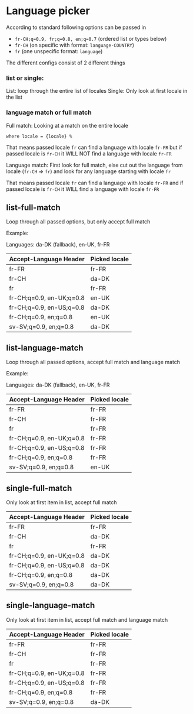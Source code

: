 # Language picker

According to standard following options can be passed in

 - `fr-CH;q=0.9, fr;q=0.8, en;q=0.7` (ordered list or types below)
 - `fr-CH` (on specific with format: `language-COUNTRY`)
 - `fr` (one unspecific format: `language`)

The different configs consist of 2 different things

### list or single:

List: loop through the entire list of locales
Single: Only look at first locale in the list

### language match or full match

Full match: Looking at a match on the entire locale

`where locale = {locale} %`

That means passed locale `fr` can find a language with locale `fr-FR`
but if passed locale is `fr-CH` it WILL NOT find a language with locale `fr-FR`

Language match: First look for full match, else cut out the language from locale (`fr-CH` => `fr`) and look for any language starting with locale `fr`

That means passed locale `fr` can find a language with locale `fr-FR`
and if passed locale is `fr-CH` it WILL find a language with locale `fr-FR`

## list-full-match

Loop through all passed options, but only accept full match

Example: 

Languages: da-DK (fallback), en-UK, fr-FR 

| Accept-Language Header              | Picked locale    |
| ----------------------------------- | -----------------|
| fr-FR                               | fr-FR            |
| fr-CH                               | da-DK            |
| fr                                  | fr-FR            |
| fr-CH;q=0.9, en-UK;q=0.8            | en-UK            |
| fr-CH;q=0.9, en-US;q=0.8            | da-DK            |
| fr-CH;q=0.9, en;q=0.8               | en-UK            |
| sv-SV;q=0.9, en;q=0.8               | da-DK            |

## list-language-match

Loop through all passed options, accept full match and language match

Example: 

Languages: da-DK (fallback), en-UK, fr-FR 

| Accept-Language Header         | Picked locale |
| ------------------------------ | --------------|
| fr-FR                          | fr-FR         |
| fr-CH                          | fr-FR         |
| fr                             | fr-FR         |
| fr-CH;q=0.9, en-UK;q=0.8       | fr-FR         |
| fr-CH;q=0.9, en-US;q=0.8       | fr-FR         |
| fr-CH;q=0.9, en;q=0.8          | fr-FR         |
| sv-SV;q=0.9, en;q=0.8          | en-UK         |

## single-full-match

Only look at first item in list, accept full match

| Accept-Language Header         | Picked locale |
| ------------------------------ | --------------|
| fr-FR                          | fr-FR         |
| fr-CH                          | da-DK         |
| fr                             | fr-FR         |
| fr-CH;q=0.9, en-UK;q=0.8       | da-DK         |
| fr-CH;q=0.9, en-US;q=0.8       | da-DK         |
| fr-CH;q=0.9, en;q=0.8          | da-DK         |
| sv-SV;q=0.9, en;q=0.8          | da-DK         | 

## single-language-match

Only look at first item in list, accept full match and language match


| Accept-Language Header         | Picked locale |
| ------------------------------ | --------------|
| fr-FR                          | fr-FR         |
| fr-CH                          | fr-FR         |
| fr                             | fr-FR         |
| fr-CH;q=0.9, en-UK;q=0.8       | fr-FR         |
| fr-CH;q=0.9, en-US;q=0.8       | fr-FR         |
| fr-CH;q=0.9, en;q=0.8          | fr-FR         |
| sv-SV;q=0.9, en;q=0.8          | da-DK         |
 